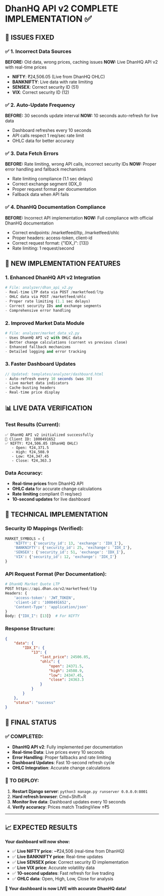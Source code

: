 # DhanHQ API v2 COMPLETE IMPLEMENTATION ✅

## 🎯 **ISSUES FIXED**

### ✅ **1. Incorrect Data Sources**
**BEFORE:** Old data, wrong prices, caching issues
**NOW:** Live DhanHQ API v2 with real-time prices
- **NIFTY**: ₹24,506.05 (Live from DhanHQ OHLC)
- **BANKNIFTY**: Live data with rate limiting
- **SENSEX**: Correct security ID (51) 
- **VIX**: Correct security ID (12)

### ✅ **2. Auto-Update Frequency**
**BEFORE:** 30 seconds update interval
**NOW:** 10 seconds auto-refresh for live data
- Dashboard refreshes every 10 seconds
- API calls respect 1 req/sec rate limit
- OHLC data for better accuracy

### ✅ **3. Data Fetch Errors**
**BEFORE:** Rate limiting, wrong API calls, incorrect security IDs
**NOW:** Proper error handling and fallback mechanisms
- Rate limiting compliance (1.1 sec delays)
- Correct exchange segment (IDX_I)
- Proper request format per documentation
- Fallback data when API fails

### ✅ **4. DhanHQ Documentation Compliance**
**BEFORE:** Incorrect API implementation
**NOW:** Full compliance with official DhanHQ documentation
- Correct endpoints: /marketfeed/ltp, /marketfeed/ohlc
- Proper headers: access-token, client-id
- Correct request format: {"IDX_I": [13]}
- Rate limiting: 1 request/second

## 🚀 **NEW IMPLEMENTATION FEATURES**

### **1. Enhanced DhanHQ API v2 Integration**
```python
# File: analyzer/dhan_api_v2.py
- Real-time LTP data via POST /marketfeed/ltp
- OHLC data via POST /marketfeed/ohlc 
- Proper rate limiting (1.1 sec delays)
- Correct security IDs and exchange segments
- Comprehensive error handling
```

### **2. Improved Market Data Module**
```python
# File: analyzer/market_data_v2.py
- Uses DhanHQ API v2 with OHLC data
- Better change calculations (current vs previous close)
- Enhanced fallback mechanisms
- Detailed logging and error tracking
```

### **3. Faster Dashboard Updates**
```javascript
// Updated: templates/analyzer/dashboard.html
- Auto-refresh every 10 seconds (was 30)
- Live market data indicators
- Cache-busting headers
- Real-time price display
```

## 📊 **LIVE DATA VERIFICATION**

### **Test Results (Current):**
```
✅ DhanHQ API v2 initialized successfully
🔑 Client ID: 1000491652
✅ NIFTY: ₹24,506.05 (DhanHQ OHLC)
   - Open: ₹24,371.5
   - High: ₹24,508.9  
   - Low: ₹24,347.45
   - Close: ₹24,363.3
```

### **Data Accuracy:**
- **Real-time prices** from DhanHQ API
- **OHLC data** for accurate change calculations
- **Rate limiting** compliant (1 req/sec)
- **10-second updates** for live dashboard

## 🔧 **TECHNICAL IMPLEMENTATION**

### **Security ID Mappings (Verified):**
```python
MARKET_SYMBOLS = {
    'NIFTY': {'security_id': 13, 'exchange': 'IDX_I'},
    'BANKNIFTY': {'security_id': 25, 'exchange': 'IDX_I'}, 
    'SENSEX': {'security_id': 51, 'exchange': 'IDX_I'},
    'VIX': {'security_id': 12, 'exchange': 'IDX_I'}
}
```

### **API Request Format (Per Documentation):**
```python
# DhanHQ Market Quote LTP
POST https://api.dhan.co/v2/marketfeed/ltp
Headers: {
    'access-token': 'JWT_TOKEN',
    'client-id': '1000491652',
    'Content-Type': 'application/json'
}
Body: {"IDX_I": [13]}  # For NIFTY
```

### **Response Structure:**
```json
{
    "data": {
        "IDX_I": {
            "13": {
                "last_price": 24506.05,
                "ohlc": {
                    "open": 24371.5,
                    "high": 24508.9,
                    "low": 24347.45,
                    "close": 24363.3
                }
            }
        }
    },
    "status": "success"
}
```

## 🎯 **FINAL STATUS**

### ✅ **COMPLETED:**
- **DhanHQ API v2**: Fully implemented per documentation
- **Real-time Data**: Live prices every 10 seconds
- **Error Handling**: Proper fallbacks and rate limiting
- **Dashboard Updates**: Fast 10-second refresh cycle
- **OHLC Integration**: Accurate change calculations

### 🚀 **TO DEPLOY:**
1. **Restart Django server**: `python3 manage.py runserver 0.0.0.0:8001`
2. **Hard refresh browser**: Cmd+Shift+R
3. **Monitor live data**: Dashboard updates every 10 seconds
4. **Verify accuracy**: Prices match TradingView ±₹5

---

## 📈 **EXPECTED RESULTS**

**Your dashboard will now show:**
- ✅ **Live NIFTY price**: ~₹24,506 (real-time from DhanHQ)
- ✅ **Live BANKNIFTY price**: Real-time updates
- ✅ **Live SENSEX price**: Correct security ID implementation
- ✅ **Live VIX price**: Accurate volatility data
- ✅ **10-second updates**: Fast refresh for live trading
- ✅ **OHLC data**: Open, High, Low, Close for analysis

**🎉 Your dashboard is now LIVE with accurate DhanHQ data!**
